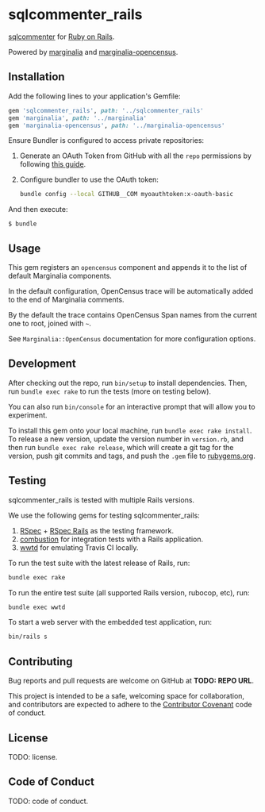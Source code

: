 # sqlcommenter_rails

[sqlcommenter] for [Ruby on Rails].

Powered by [marginalia] and [marginalia-opencensus].

[sqlcommenter]: #todo
[Ruby on Rails]: https://rubyonrails.org/
[marginalia]: https://github.com/basecamp/marginalia/
[marginalia-opencensus]: https://github.com/google/sqlcommenter/ruby/sqlcommenter-ruby/marginalia-opencensus

## Installation

Add the following lines to your application's Gemfile:

```ruby
gem 'sqlcommenter_rails', path: '../sqlcommenter_rails'
gem 'marginalia', path: '../marginalia'
gem 'marginalia-opencensus', path: '../marginalia-opencensus'
```

Ensure Bundler is configured to access private repositories:

1. Generate an OAuth Token from GitHub with all the `repo` permissions by following
   [this guide](https://help.github.com/articles/creating-an-access-token-for-command-line-use/).
2. Configure bundler to use the OAuth token:

   ```bash
   bundle config --local GITHUB__COM myoauthtoken:x-oauth-basic
   ```

And then execute:

    $ bundle

## Usage

This gem registers an `opencensus` component and appends it to the list of default Marginalia components.

In the default configuration, OpenCensus trace will be automatically added to the end of Marginalia comments.

By the default the trace contains OpenCensus Span names from the current one to root, joined with `~`.

See `Marginalia::OpenCensus` documentation for more configuration options.

## Development

After checking out the repo, run `bin/setup` to install dependencies.
Then, run `bundle exec rake` to run the tests (more on testing below).

You can also run `bin/console` for an interactive prompt that will allow you to experiment.

To install this gem onto your local machine, run `bundle exec rake install`.
To release a new version, update the version number in `version.rb`, and then run `bundle exec rake release`,
which will create a git tag for the version, push git commits and tags,
and push the `.gem` file to [rubygems.org](https://rubygems.org).

## Testing

sqlcommenter_rails is tested with multiple Rails versions.

We use the following gems for testing sqlcommenter_rails:

1. [RSpec](https://github.com/rspec/rspec) + [RSpec Rails](https://github.com/rspec/rspec-rails) as the testing framework.
2. [combustion](https://github.com/pat/combustion) for integration tests with a Rails application.
3. [wwtd](https://github.com/grosser/wwtd) for emulating Travis CI locally.

To run the test suite with the latest release of Rails, run:

```bash
bundle exec rake
```

To run the entire test suite (all supported Rails version, rubocop, etc), run:

```bash
bundle exec wwtd
```

To start a web server with the embedded test application, run:

```bash
bin/rails s
```

## Contributing

Bug reports and pull requests are welcome on GitHub at **TODO: REPO URL**.

This project is intended to be a safe, welcoming space for collaboration, and contributors are expected to adhere to the
[Contributor Covenant](http://contributor-covenant.org) code of conduct.

## License

TODO: license.

## Code of Conduct

TODO: code of conduct.

